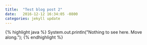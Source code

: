 ```yaml
---
title:  "Test blog post 2"
date:   2016-12-12 16:34:05 -0800
categories: jekyll update
---
```

{% highlight java %}
System.out.println("Nothing to see here. Move along.");
{% endhighlight %}
